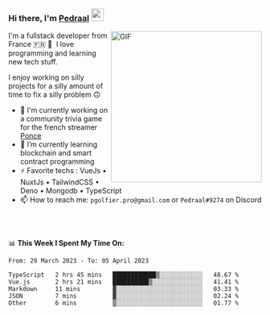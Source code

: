 ### Hi there, I'm <a href="https://pedraal.dev" target="_blank">Pedraal</a> <img src="https://media.giphy.com/media/hvRJCLFzcasrR4ia7z/giphy.gif" width="25px">
<img align="right" alt="GIF" src="https://pedraal.dev/avatar.png" width="300" height="300" />

I'm a fullstack developer from France 🇫🇷 🥖 &nbsp;I love programming and learning new
tech stuff.

I enjoy working on silly projects for a silly amount of time to fix a silly problem 🙃

- 🔭  I'm currently working on a community trivia game for the french streamer <a href="https://twitch.tv/ponce" target="_blank">Ponce</a>
- 🌱 I’m currently learning blockchain and smart contract programming
- ⚡ Favorite techs : VueJs &bull; NuxtJs &bull; TailwindCSS &bull; Deno &bull; Mongodb &bull; TypeScript
- 📫 How to reach me: `pgolfier.pro@gmail.com` or `Pedraal#9274` on Discord

<br>
<br>

📊 **This Week I Spent My Time On:**
<!--START_SECTION:waka-->

```text
From: 29 March 2023 - To: 05 April 2023

TypeScript   2 hrs 45 mins   ████████████▒░░░░░░░░░░░░   48.67 %
Vue.js       2 hrs 21 mins   ██████████▒░░░░░░░░░░░░░░   41.41 %
Markdown     11 mins         ▓░░░░░░░░░░░░░░░░░░░░░░░░   03.33 %
JSON         7 mins          ▓░░░░░░░░░░░░░░░░░░░░░░░░   02.24 %
Other        6 mins          ▒░░░░░░░░░░░░░░░░░░░░░░░░   01.77 %
```

<!--END_SECTION:waka-->
